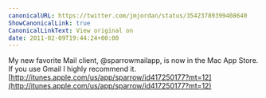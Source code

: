 ```yaml
---
canonicalURL: https://twitter.com/jmjordan/status/35423789399408640
ShowCanonicalLink: true
CanonicalLinkText: View original on
date: 2011-02-09T19:44:24+00:00
---
```

My new favorite Mail client, @sparrowmailapp, is now in the Mac App Store. If you use Gmail I highly recommend it. [http://itunes.apple.com/us/app/sparrow/id417250177?mt=12](http://itunes.apple.com/us/app/sparrow/id417250177?mt=12)